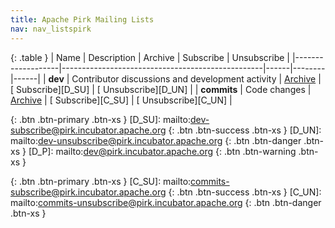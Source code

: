 ```yaml
---
title: Apache Pirk Mailing Lists
nav: nav_listspirk
---
```



{: .table }
| Name              | Description                                      | Archive | Subscribe | Unsubscribe |
|-------------------|--------------------------------------------------|------|--------|------|
| **dev**           | Contributor discussions and development activity | [<span class="glyphicon glyphicon-search"/> Archive][D_A] | [<span class="glyphicon glyphicon-plus"/> Subscribe][D_SU] | [<span class="glyphicon glyphicon-remove"/> Unsubscribe][D_UN] |
| **commits**       | Code changes                                     | [<span class="glyphicon glyphicon-search"/> Archive][C_A] | [<span class="glyphicon glyphicon-plus"/> Subscribe][C_SU] | [<span class="glyphicon glyphicon-remove"/> Unsubscribe][C_UN] | 

[D_A]: http://mail-archives.apache.org/mod_mbox/incubator-pirk-dev/
{: .btn .btn-primary .btn-xs }
[D_SU]: mailto:dev-subscribe@pirk.incubator.apache.org
{: .btn .btn-success .btn-xs }
[D_UN]: mailto:dev-unsubscribe@pirk.incubator.apache.org
{: .btn .btn-danger .btn-xs }
[D_P]: mailto:dev@pirk.incubator.apache.org
{: .btn .btn-warning .btn-xs }

[C_A]: http://mail-archives.apache.org/mod_mbox/incubator-pirk-commits/
{: .btn .btn-primary .btn-xs }
[C_SU]: mailto:commits-subscribe@pirk.incubator.apache.org
{: .btn .btn-success .btn-xs }
[C_UN]: mailto:commits-unsubscribe@pirk.incubator.apache.org
{: .btn .btn-danger .btn-xs }

